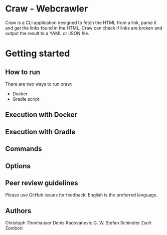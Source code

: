 

# Craw - Webcrawler

Craw is a CLI application designed to fetch the HTML from a link, parse it and get the links found in the HTML. Craw can check if links are broken and output the result to a YAML or JSON file.

# Getting started


## How to run

There are two ways to run craw:

 - Docker
 - Gradle script

## Execution with Docker

## Execution with Gradle

## Commands

## Options


## Peer review guidelines

Please use GitHub issues for feedback. English is the preferred language.

## Authors

Christoph Thonhauser
Denis Radovanovic
G. W.
Stefan Schindler
Zsolt Zombori

